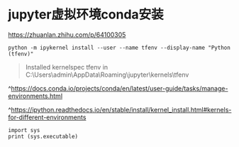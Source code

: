 # jupyter虚拟环境conda安装







https://zhuanlan.zhihu.com/p/64100305


```
python -m ipykernel install --user --name tfenv --display-name "Python (tfenv)"
```


>Installed kernelspec tfenv in C:\Users\admin\AppData\Roaming\jupyter\kernels\tfenv

^https://docs.conda.io/projects/conda/en/latest/user-guide/tasks/manage-environments.html


^https://ipython.readthedocs.io/en/stable/install/kernel_install.html#kernels-for-different-environments



```
import sys
print (sys.executable)
```


































